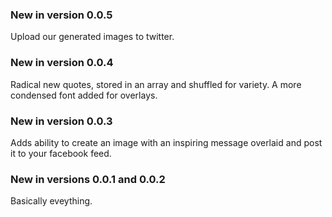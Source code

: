 ### New in version 0.0.5
Upload our generated images to twitter.

### New in version 0.0.4
Radical new quotes, stored in an array and shuffled for variety. A more condensed font added for overlays.

### New in version 0.0.3
Adds ability to create an image with an inspiring message overlaid and post it to your facebook feed.

### New in versions 0.0.1 and 0.0.2
Basically eveything.
